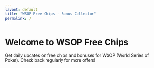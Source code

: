 ```yaml
---
layout: default
title: "WSOP Free Chips - Bonus Collector"
permalink: /
---
```


# Welcome to WSOP Free Chips

Get daily updates on free chips and bonuses for WSOP (World Series of Poker). Check back regularly for more offers!